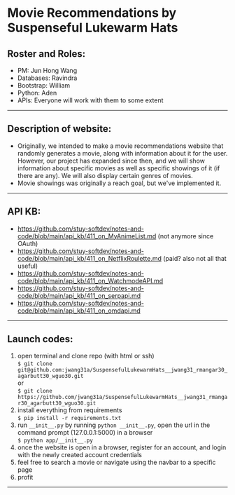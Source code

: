 # Movie Recommendations by Suspenseful Lukewarm Hats

## Roster and Roles:
 * PM: Jun Hong Wang  
 * Databases: Ravindra
 * Bootstrap: William
 * Python: Aden
 * APIs: Everyone will work with them to some extent
---
## Description of website:
- Originally, we intended to make a movie recommendations website that randomly generates a movie, along with information about it for the user. However, our project has expanded since then, and we will show information about specific movies as well as specific showings of it (if there are any). We will also display certain genres of movies.
- Movie showings was originally a reach goal, but we've implemented it.
---
## API KB:
- https://github.com/stuy-softdev/notes-and-code/blob/main/api_kb/411_on_MyAnimeList.md (not anymore since OAuth)
- https://github.com/stuy-softdev/notes-and-code/blob/main/api_kb/411_on_NetflixRoulette.md (paid? also not all that useful)
- https://github.com/stuy-softdev/notes-and-code/blob/main/api_kb/411_on_WatchmodeAPI.md
- https://github.com/stuy-softdev/notes-and-code/blob/main/api_kb/411_on_serpapi.md
- https://github.com/stuy-softdev/notes-and-code/blob/main/api_kb/411_on_omdapi.md
---
## Launch codes:
1) open terminal and clone repo (with html or ssh)  
```$ git clone git@github.com:jwang31a/SuspensefulLukewarmHats__jwang31_rmangar30_agarbutt30_wguo30.git```  
or  
```$ git clone https://github.com/jwang31a/SuspensefulLukewarmHats__jwang31_rmangar30_agarbutt30_wguo30.git```  
2) install everything from requirements  
```$ pip install -r requirements.txt```  
3) run ```__init__.py``` by running ```python __init__.py```, open the url in the command prompt (127.0.0.1:5000) in a browser   
```$ python app/__init__.py```  
4) once the website is open in a browser, register for an account, and login with the newly created account credentials  
5) feel free to search a movie or navigate using the navbar to a specific page  
6) profit  
---
